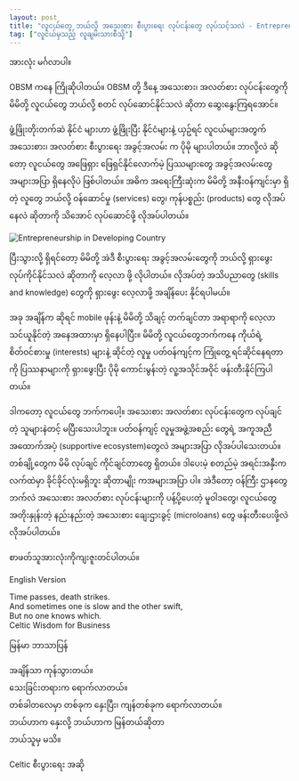 ```yaml
---
layout: post
title: "လူငယ်တွေ ဘယ်လို အသေးစား စီးပွားရေး လုပ်ငန်းတွေ လုပ်သင့်သလဲ - Entrepreneurship  in Developing Country"
tag: ["လူငယ်မှသည့် လူချမ်းသားစီသို့"]
---
```


အားလုံး မင်္ဂလာပါ။

OBSM ကနေ ကြိုဆိုပါတယ်။ OBSM တို့ ဒီနေ့ အသေးစား၊ အလတ်စား လုပ်ငန်းတွေကို မိမိတို့ လူငယ်တွေ ဘယ်လို့ စတင် လုပ်ဆောင်နိုင်သလဲ ဆိုတာ ဆွေးနွေးကြရအောင်။

ဖွံ့ဖြိုးတိုးတက်ဆဲ နိုင်ငံ များဟာ ဖွံ့ဖြိုးပြီး နိုင်ငံများနဲ့ ယှဥ်ရင် လူငယ်များအတွက် အသေးစား၊ အလတ်စား စီးပွားရေး အခွင့်အလမ်း က ပိုမို များပါတယ်။ ဘာလို့လဲ ဆိုတော့ လူငယ်တွေ အဖြေရှား ဖြေရှင်နိုင်လောက်မဲ့ ပြဿများတွေ အခွင့်အလမ်းတွေ အများအပြာ ရှိနေလိုပဲ ဖြစ်ပါတယ်။ အဓိက အရေးကြီးဆုံးက မိမိတို့ အနီးဝန်ကျင်းမှာ ရှိတဲ့ လူတွေ ဘယ်လို့ ဝန်ဆောင်မှု (services) တွေ၊ ကုန်ပစ္စည်း (products) တွေ လိုအပ်နေလဲ ဆိုတာကို သိအောင် လုပ်ဆောင်ဖို့ လိုအပ်ပါတယ်။

<!-- more -->
<img src="http://drive.google.com/uc?export=view&id=1TRR9a0FZOmk4-hO_Vjntiw8twCPjDXi_" alt="Entrepreneurship  in Developing Country">


ပြီးသွားလို့ ရှိရင်တော့  မိမိတို့ အဲဒီ စီးပွားရေး အခွင့်အလမ်းတွေကို ဘယ်လို့ ရှားဖွေး လုပ်ကိုင်နိုင်သလဲ ဆိုတာကို လေ့လာ ဖို့ လိုပါတယ်။ လိုအပ်တဲ့ အသိပညာတွေ (skills and knowledge) တွေကို ရှားဖွေး လေ့လာဖို့ အချိန်ပေး နိုင်ရပါမယ်။

အခု အချိန်က ဆိုရင် mobile ဖုန်းနဲ့ မိမိတို့ သိချင့် တက်ချင်တာ အရာရာကို လေ့လာသင်ယူနိုင်တဲ့ အနေအထားမှာ ရှိနေပါပြီး။ မိမိတို့ လူငယ်တွေဘက်ကနေ ကိုယ်ရဲ့ စိတ်ဝင်စားမှု (interests) များနဲ့ ဆိုင်တဲ့ လူမှု ပတ်ဝန်ကျင့်က ကြုံတွေ့ ရင်ဆိုင်နေရတာကို  ပြဿနာများကို ရှားဖွေးပြီး ပိုမို ကောင်းမွန်းတဲ့ လူ့အသိုင်အဝိုင် ဖန်းတီးနိုင်ကြပါတယ်။

ဒါကတော့ လူငယ်တွေ ဘက်ကပေါ့။ အသေးစား အလတ်စား လုပ်ငန်းတွေက လုပ်ချင်တဲ့ သူများနဲတင့် မပြီးသေးပါဘူး။ ပတ်ဝန်ကျင့် လူမှုအဖွဲ့အစည်း တွေရဲ့ အကူအညီ အထောက်အပံ့ (supportive ecosystem)တွေလဲ အများအပြာ လိုအပ်ပါသေးတယ်။ တစ်ချို့တွေက မိမိ လုပ်ချင် ကိုင်ချင်တာတွေ ရှိတယ်။ ဒါပေးမဲ့ စတည်မဲ့ အရင်းအနှီးက လက်ထဲမှာ ခိုင်ခိုင်လုံးမရှိဘူး ဆိုတာမျိုး ကအများအပြာ ပါ။ အဲဒီတော့ ဝန်ကြီး ဌာနတွေ ဘက်လဲ အသေးစား အလတ်စား လုပ်ငန်းများကို ပန့်ပို့ပေးတဲ့ မူဝါဒတွေ၊ လူငယ်တွေ အတိုးနှုန်းတဲ့ နည်းနည်းတဲ့ အသေးစား ချေးဌားခွင့် (microloans) တွေ ဖန်းတီးပေးဖို့လဲ လိုအပ်ပါတယ်။

စာဖတ်သူအားလုံးကိုကျးဇူးတင်ပါတယ်။

English Version

Time passes, death strikes.<br />
And sometimes one is slow and the other swift,<br />
But no one knows which.<br />
Celtic Wisdom for Business

မြန်မာ ဘာသာပြန်

အချိန်သာ ကုန်သွားတယ်။<br />
သေးခြင်းတရားက ရောက်လာတယ်။<br />
တစ်ခါတလေမှာ တစ်ခုက နှေးပြီး၊ ကျန်တစ်ခုက ရောက်လာတယ်။<br />
ဘယ်ဟာက နှေးလို့ ဘယ်ဟာက မြန်တယ်ဆိုတာ<br />
ဘယ်သူမှ မသိ။<br />

Celtic စီးပွားရေး အဆို
